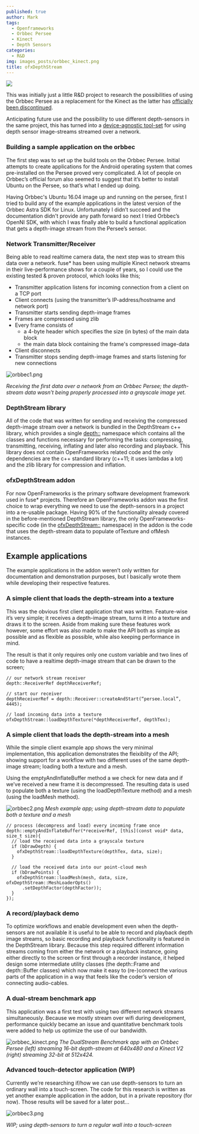 ```yaml
---
published: true
author: Mark
tags:
  - Openframeworks
  - Orbbec Persee
  - Kinect
  - Depth Sensors
categories:
  - R&D
img: images_posts/orbbec_kinect.png
title: ofxDepthStream
---
```

![]({{site.baseurl}}/images_posts/orbbec_kinect.png)

This was initially just a little R&D project to research the possibilities of using the Orbbec Persee as a replacement for the Kinect as the latter has [officially been discontinued](https://www.fastcodesign.com/90147868/exclusive-microsoft-has-stopped-manufacturing-the-kinect).

Anticipating future use and the possibility to use different depth-sensors in the same project, this has turned into a [device-agnostic tool-set](https://github.com/fusefactory/ofxDepthStream) for using depth sensor image-streams streamed over a network.

### Building a sample application on the orbbec
The first step was to set up the build tools on the Orbbec Persee. Initial attempts to create applications for the Android operating system that comes pre-installed on the Persee proved very complicated. A lot of people on Orbbec’s official forum also seemed to suggest that it’s better to install Ubuntu on the Persee, so that’s what I ended up doing.

Having Orbbec's Ubuntu 16.04 image up and running on the persee, first I tried to build any of the example applications in the latest version of the Orbbec Astra SDK for Linux. Unfortunately I didn’t succeed and the documentation didn't provide any path forward so next I tried Orbbec’s OpenNI SDK, with which I was finally able to build a functional application that gets a depth-image stream from the Persee’s sensor.


### Network Transmitter/Receiver
Being able to read realtime camera data, the next step was to stream this data over a network. fuse* has been using multiple Kinect network streams in their live-performance shows for a couple of years, so I could use the existing tested & proven protocol, which looks like this;
* Transmitter application listens for incoming connection from a client on a TCP port
* Client connects (using the transmitter’s IP-address/hostname and network port)
* Transmitter starts sending  depth-image frames
* Frames are compressed using zlib
* Every frame consists of
  * a 4-byte header which specifies the size (in bytes) of the main data block
  * the main data block containing the frame's compressed image-data
* Client disconnects
* Transmitter stops sending depth-image frames and starts listening for new connections

![orbbec1.png]({{site.baseurl}}/images_posts/orbbec1.png)

_Receiving the first data over a network from an Orbbec Persee; the depth-stream data wasn’t being properly processed into a grayscale image yet._

### DepthStream library
All of the code that was written for sending and receiving the compressed depth-image stream over a network is bundled in the DepthStream c++ library, which provides a single [depth::](https://fusefactory.github.io/ofxDepthStream/docs/html/namespacedepth.html)  namespace which contains all the classes and functions necessary for performing the tasks: compressing, transmitting, receiving, inflating and later also recording and playback. This library does not contain OpenFrameworks related code and the only dependencies are the c++ standard library (c++11; it uses lambdas a lot) and the zlib library for compression and inflation.

### ofxDepthStream addon
For now OpenFrameworks is the primary software development framework used in fuse* projects. Therefore an OpenFrameworks addon was the first choice to wrap everything we need to use the depth-sensors in a project into a re-usable package. Having 90% of the functionality already covered in the before-mentioned DepthStream library, the only OpenFrameworks-specific code (in the [ofxDepthStream::](https://fusefactory.github.io/ofxDepthStream/docs/html/namespaceofx_depth_stream.html) namespace) in the addon is the code that uses the depth-stream data to populate ofTexture and ofMesh instances.

## Example applications
The example applications in the addon weren’t only written for documentation and demonstration purposes, but I basically wrote them while developing their respective features.

### A simple client that loads the depth-stream into a texture
This was the obvious first client application that was written. Feature-wise it’s very simple; it receives a depth-image stream, turns it into a texture and draws it to the screen. Aside from making sure these features work however, some effort was also made to make the API both as simple as possible and as flexible as possible, while also keeping performance in mind.

The result is that it only requires only one custom variable and two lines of code to have a realtime depth-image stream that can be drawn to the screen;

```
// our network stream receiver
depth::ReceiverRef depthReceiverRef;

// start our receiver
depthReceiverRef = depth::Receiver::createAndStart(“persee.local”, 4445);

// load incoming data into a texture
ofxDepthStream::loadDepthTexture(*depthReceiverRef, depthTex);
````

### A simple client that loads the depth-stream into a mesh
While the simple client example app shows the very minimal implementation, this application demonstrates the fleixiblity of the API; showing support for a workflow with two different uses of the same depth-image stream; loading both a texture and a mesh.

Using the emptyAndInflateBuffer method a we check for new data and if we’ve received a new frame it is decompressed. The resulting data is used to populate both a texture (using the loadDepthTexture method) and a mesh (using the loadMesh method).

![orbbec2.png]({{site.baseurl}}/images_posts/orbbec2.png)
_Mesh example app; using depth-stream data to populate both a texture and a mesh_

```
// process (decompress and load) every incoming frame once
depth::emptyAndInflateBuffer(*receiverRef, [this](const void* data, size_t size){
  // load the received data into a grayscale texture
  if (bDrawDepth) {
    ofxDepthStream::loadDepthTexture(depthTex, data, size);
  }

  // load the received data into our point-cloud mesh
  if (bDrawPoints) {
    ofxDepthStream::loadMesh(mesh, data, size, ofxDepthStream::MeshLoaderOpts()
      .setDepthFactor(depthFactor));
  }
});
```

### A record/playback demo
To optimize workflows and enable development even when the depth-sensors are not available it is useful to be able to record and playback depth image streams, so basic recording and playback functionality is featured in the DepthStream library.
Because this step required different information streams coming from either the network or a playback instance, going either directly to the screen or first through a recorder instance, it helped design some intermediate utility classes (the depth::Frame and depth::Buffer classes) which now make it easy to (re-)connect the various parts of the application in a way that feels like the coder’s version of connecting audio-cables.


### A dual-stream benchmark app
This application was a first test with using two different network streams simultaneously. Because we mostly stream over wifi during development, performance quickly became an issue and quantitative benchmark tools were added to help us optimize the use of our bandwidth.



![orbbec_kinect.png]({{site.baseurl}}/images_posts/orbbec_kinect.png)
_The DualStream Benchmark app with an Orbbec Persee (left) streaming 16-bit depth-stream at 640x480 and a Kinect V2 (right) streaming 32-bit at 512x424._


### Advanced touch-detector application (WIP)

Currently we’re researching if/how we can use depth-sensors to turn an ordinary wall into a touch-screen. The code for this research is written as yet another example application in the addon, but in a private repository (for now). Those results will be saved for a later post...

![orbbec3.png]({{site.baseurl}}/images_posts/orbbec3.png)

_WIP; using depth-sensors to turn a regular wall into a touch-screen_
